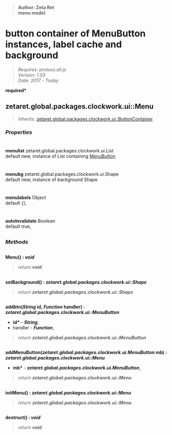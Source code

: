 > __Author: Zeta Ret__  
> __menu model__  
# button container of MenuButton instances, label cache and background  
> *Requires: protoss.all.js*  
> *Version: 1.03*  
> *Date: 2017 - Today*  

__required*__

## zetaret.global.packages.clockwork.ui::Menu  
> Inherits: [zetaret.global.packages.clockwork.ui::ButtonContainer](ButtonContainer.md)  

### *Properties*  

#  
__menulist__ zetaret.global.packages.clockwork.ui.List  
default new, instance of List containing [MenuButton](MenuButton.md)  

#  
__menubg__ zetaret.global.packages.clockwork.ui.Shape  
default new, instance of background Shape  

#  
__menulabels__ Object  
default {},   

#  
__autoInvalidate__ Boolean  
default true,   


##  
### *Methods*  

##  
__Menu() : *void*__  
  
> *return __void__*  

##  
__setBackground() : *zetaret.global.packages.clockwork.ui::Shape*__  
  
> *return __zetaret.global.packages.clockwork.ui::Shape__*  

##  
__addbtn(*String* id, *Function* handler) : *zetaret.global.packages.clockwork.ui::MenuButton*__  
  
- __id*__ - __*String*__,   
- handler - __*Function*__,   
> *return __zetaret.global.packages.clockwork.ui::MenuButton__*  

##  
__addMenuButton(*zetaret.global.packages.clockwork.ui.MenuButton* mb) : *zetaret.global.packages.clockwork.ui::Menu*__  
  
- __mb*__ - __*zetaret.global.packages.clockwork.ui.MenuButton*__,   
> *return __zetaret.global.packages.clockwork.ui::Menu__*  

##  
__initMenu() : *zetaret.global.packages.clockwork.ui::Menu*__  
  
> *return __zetaret.global.packages.clockwork.ui::Menu__*  

##  
__destruct() : *void*__  
  
> *return __void__*  

